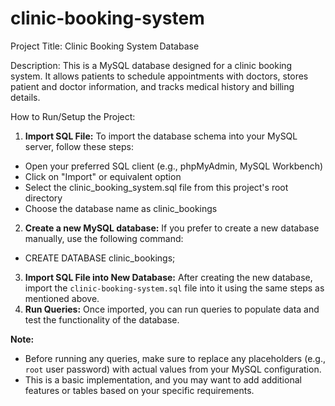 # clinic-booking-system

Project Title: Clinic Booking System Database

Description:
This is a MySQL database designed for a clinic booking system. It allows patients to schedule appointments with doctors, stores patient and doctor information, and tracks medical history and billing details.

How to Run/Setup the Project:

1. **Import SQL File:** To import the database schema into your MySQL server, follow these steps:
  - Open your preferred SQL client (e.g., phpMyAdmin, MySQL Workbench)
  - Click on "Import" or equivalent option
  - Select the clinic_booking_system.sql file from this project's root directory
  - Choose the database name as clinic_bookings

2. **Create a new MySQL database:** If you prefer to create a new database manually, use the following command:
  - CREATE DATABASE clinic_bookings;

3. **Import SQL File into New Database:** After creating the new database, import the `clinic-booking-system.sql` file into it using the same steps as mentioned above.
4. **Run Queries:** Once imported, you can run queries to populate data and test the functionality of the database.

**Note:**

* Before running any queries, make sure to replace any placeholders (e.g., `root` user password) with actual values from your MySQL configuration.
* This is a basic implementation, and you may want to add additional features or tables based on your specific requirements.
